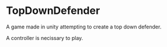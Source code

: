 # TopDownDefender
A game made in unity attempting to create a top down defender.

A controller is necissary to play.
